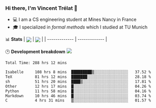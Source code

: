 ### Hi there, I'm Vincent Trélat 👋
 - 💻 I am a CS engineering student at Mines Nancy in France
 - 🎓 I specialized in *formal methods* which I studied at TU Munich

📊 **Stats**
| <img align="center" src="https://readme-stats.clckblog.space/api?username=VTrelat&show_icons=true&include_all_commits=true&theme=tokyonight&hide_border=true" /> | <img align="center" src="https://readme-stats.clckblog.space/api/top-langs/?username=VTrelat&layout=compact&theme=tokyonight&hide_border=true" /> |
| ------------- | ------------- |

🕑 **Development breakdown** ![](https://wakatime.com/badge/user/8d0110fb-6b70-4990-ab86-45c404715c2b.svg)
<!--START_SECTION:waka-->

```txt
Total Time: 288 hrs 12 mins

Isabelle     108 hrs 8 mins  █████████▒░░░░░░░░░░░░░░░   37.52 %
TeX          81 hrs 12 mins  ███████░░░░░░░░░░░░░░░░░░   28.18 %
sh           51 hrs 20 mins  ████▒░░░░░░░░░░░░░░░░░░░░   17.81 %
Other        12 hrs 17 mins  █░░░░░░░░░░░░░░░░░░░░░░░░   04.26 %
Python       11 hrs 58 mins  █░░░░░░░░░░░░░░░░░░░░░░░░   04.16 %
Markdown     10 hrs 46 mins  █░░░░░░░░░░░░░░░░░░░░░░░░   03.74 %
C            4 hrs 31 mins   ▒░░░░░░░░░░░░░░░░░░░░░░░░   01.57 %
```

<!--END_SECTION:waka-->
